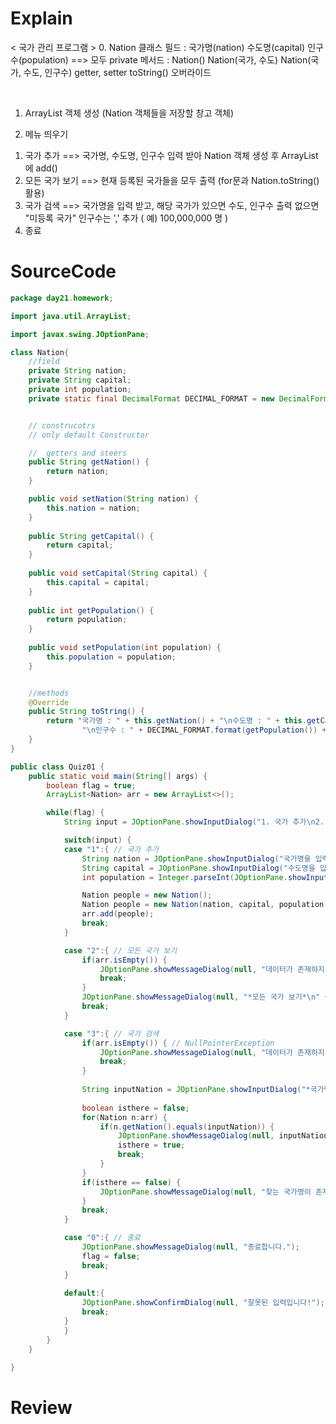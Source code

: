 # Explain
< 국가 관리 프로그램 >
0. Nation 클래스 
필드 : 국가명(nation) 수도명(capital) 인구수(population) ==> 모두 private 
메서드 : 
Nation() 
Nation(국가, 수도)
Nation(국가, 수도, 인구수)
getter, setter 
toString() 오버라이드 

​
1. ArrayList 객체 생성 (Nation 객체들을 저장할 창고 객체) 
​

2. 메뉴 띄우기
1) 국가 추가 ==> 국가명, 수도명, 인구수 입력 받아 Nation 객체 생성 후 ArrayList에 add()
2) 모든 국가 보기 ==> 현재 등록된 국가들을 모두 출력 (for문과 Nation.toString() 활용)
3) 국가 검색 ==> 국가명을 입력 받고, 해당 국가가 있으면 수도, 인구수 출력
없으면 "미등록 국가"
인구수는 ',' 추가 ( 예) 100,000,000 명 ) 
0) 종료 

# SourceCode
```java
package day21.homework;

import java.util.ArrayList;

import javax.swing.JOptionPane;

class Nation{
	//field
	private String nation;
	private String capital;
	private int population;
	private static final DecimalFormat DECIMAL_FORMAT = new DecimalFormat("#,###");


	// construcotrs
	// only default Constructor

	//  getters and steers
	public String getNation() {
		return nation;
	}

	public void setNation(String nation) {
		this.nation = nation;
	}
	
	public String getCapital() {
		return capital;
	}
	
	public void setCapital(String capital) {
		this.capital = capital;
	}
	
	public int getPopulation() {
		return population;
	}
	
	public void setPopulation(int population) {
		this.population = population;
	}


	//methods
	@Override
	public String toString() {
		return "국가명 : " + this.getNation() + "\n수도명 : " + this.getCapital() + 
				"\n인구수 : " + DECIMAL_FORMAT.format(getPopulation()) + "\n";
	}
}

public class Quiz01 {
	public static void main(String[] args) {
		boolean flag = true;
		ArrayList<Nation> arr = new ArrayList<>();

		while(flag) {
			String input = JOptionPane.showInputDialog("1. 국가 추가\n2. 모든 국가 보기\n3. 국가 검색\n0. 종료");

			switch(input) {
			case "1":{ // 국가 추가
				String nation = JOptionPane.showInputDialog("국가명을 입력하세요");
				String capital = JOptionPane.showInputDialog("수도명을 입력하세요");
				int population = Integer.parseInt(JOptionPane.showInputDialog("인구수를 입력하세요"));

				Nation people = new Nation();
				Nation people = new Nation(nation, capital, population);
				arr.add(people);
				break;
			}

			case "2":{ // 모든 국가 보기
				if(arr.isEmpty()) {
					JOptionPane.showMessageDialog(null, "데이터가 존재하지 않습니다.");
					break;
				}
				JOptionPane.showMessageDialog(null, "*모든 국가 보기*\n" + arr); // arr.toString()
				break;
			}

			case "3":{ // 국가 검색
				if(arr.isEmpty()) { // NullPointerException 
					JOptionPane.showMessageDialog(null, "데이터가 존재하지 않습니다.");
					break;
				}
				
				String inputNation = JOptionPane.showInputDialog("*국가명 찾기* \n국가명을 입력하세요");
				
				boolean isthere = false;
				for(Nation n:arr) {
					if(n.getNation().equals(inputNation)) {
						JOptionPane.showMessageDialog(null, inputNation + "\n수도명 : " + n.getCapital() + "\n인구수 : " + n.getPopulation());
						isthere = true;
						break;
					}
				}
				if(isthere == false) {
					JOptionPane.showMessageDialog(null, "찾는 국가명이 존재하지 않습니다.");
				}
				break;
			}

			case "0":{ // 종료
				JOptionPane.showMessageDialog(null, "종료합니다.");
				flag = false;
				break;
			}
			
			default:{
				JOptionPane.showConfirmDialog(null, "잘못된 입력입니다!");
				break;
			}
			}
		}
	}

}
```

# Review
